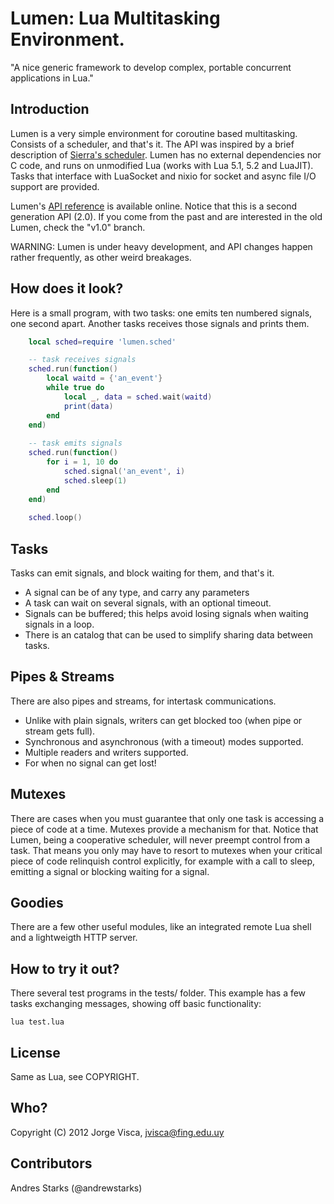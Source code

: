 # Lumen: Lua Multitasking Environment.

"A nice generic framework to develop complex, portable concurrent applications 
in Lua." 

## Introduction

Lumen is a very simple environment for coroutine based multitasking. Consists of a scheduler, and that's it.
The API was inspired by a brief description of [Sierra's scheduler](https://github.com/SierraWireless/luasched/).
Lumen has no external dependencies nor C code, and runs on unmodified Lua (works with Lua 5.1, 5.2 and LuaJIT).
Tasks that interface with LuaSocket and nixio for socket and async file I/O support are provided.

Lumen's [API reference](http://xopxe.github.com/Lumen/) is available online. Notice that this is a second 
generation API (2.0). If you come from the past and are interested in the old Lumen, check the "v1.0" branch.

WARNING: Lumen is under heavy development, and API changes happen rather 
frequently, as other weird breakages.

## How does it look?

Here is a small program, with two tasks: one emits ten numbered signals, 
one second apart. Another tasks receives those signals and prints them.

```lua
    local sched=require 'lumen.sched'

    -- task receives signals
    sched.run(function()
    	local waitd = {'an_event'}
    	while true do
    		local _, data = sched.wait(waitd)
    		print(data)
    	end
    end)
    
    -- task emits signals
    sched.run(function()
    	for i = 1, 10 do
    		sched.signal('an_event', i)
    		sched.sleep(1)
    	end
    end)
        
    sched.loop()
```

## Tasks

Tasks can emit signals, and block waiting for them, and that's it.

- A signal can be of any type, and carry any parameters
- A task can wait on several signals, with an optional timeout.
- Signals can be buffered; this helps avoid losing signals when waiting signals in a loop.
- There is an catalog that can be used to simplify sharing data between tasks.


## Pipes & Streams

There are also pipes and streams, for intertask communications. 

- Unlike with plain signals, writers can get blocked too (when pipe or stream gets full).
- Synchronous and asynchronous (with a timeout) modes supported.
- Multiple readers and writers supported. 
- For when no signal can get lost!


## Mutexes

There are cases when you must guarantee that only one task is accessing a piece 
of code at a time. Mutexes provide a mechanism for that. Notice that Lumen, being a 
cooperative scheduler, will never preempt control from a task. That means you only 
may have to resort to mutexes when your critical piece of code relinquish 
control explicitly, for example with a call to sleep, emitting a signal or blocking 
waiting for a signal.


## Goodies

There are a few other useful modules, like an integrated remote Lua shell and a lightweigth 
HTTP server. 


## How to try it out?

There several test programs in the tests/ folder. This example has a 
few tasks exchanging messages, showing off basic functionality:

    lua test.lua


## License

Same as Lua, see COPYRIGHT.


## Who?

Copyright (C) 2012 Jorge Visca, jvisca@fing.edu.uy


## Contributors

Andres Starks (@andrewstarks)

